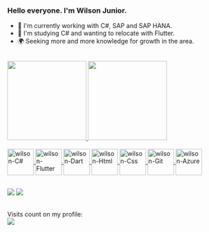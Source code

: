  ### Hello everyone. I'm Wilson Junior. 

- 🔭 I'm currently working with C#, SAP and SAP HANA.
- 🌱 I'm studying C# and wanting to relocate with Flutter.
- 🌍 Seeking more and more knowledge for growth in the area. 
<br>

<div>
  <a href="https://https://github.com/wilsonraj-dev">
  <img height="180em" src="https://github-readme-stats.vercel.app/api?username=wilsonraj-dev&show_icons=true&theme=dracula"/>
  <img height="180em" src="https://github-readme-stats.vercel.app/api/top-langs/?username=wilsonraj-dev&layout=compact&langs_count=16&theme=dracula"/>
</div>
  
<div style="display: inline_block"><br>
  <img align="center" alt="wilson-C#" height="60" width="60" src="https://cdn.jsdelivr.net/gh/devicons/devicon/icons/csharp/csharp-original.svg">
  <img align="center" alt="wilson-Flutter" height="60" width="60" src="https://cdn.jsdelivr.net/gh/devicons/devicon/icons/flutter/flutter-original.svg">
  <img align="center" alt="wilson-Dart" height="60" width="60" src="https://cdn.jsdelivr.net/gh/devicons/devicon/icons/dart/dart-original.svg">
  <img align="center" alt="wilson-Html" height="60" width="60" src="https://cdn.jsdelivr.net/gh/devicons/devicon/icons/html5/html5-original-wordmark.svg">
  <img align="center" alt="wilson-Css" height="60" width="60" src="https://cdn.jsdelivr.net/gh/devicons/devicon/icons/css3/css3-original.svg">
  <img align="center" alt="wilson-Git" height="60" width="60" src="https://cdn.jsdelivr.net/gh/devicons/devicon/icons/git/git-original.svg">
  <img align="center" alt="wilson-Azure" height="60" width="60" src="https://cdn.jsdelivr.net/gh/devicons/devicon/icons/azure/azure-original.svg">
</div>

##
<div>
  <a href="https://www.linkedin.com/in/wilsonjuniordev/" target="_blank"><img src="https://img.shields.io/badge/LinkedIn-0077B5?style=for-the-badge&logo=linkedin&logoColor=white"    target="_blank"></a>
  <a href="wilsonraj@unipam.edu.br"><img src="https://img.shields.io/badge/Gmail-D14836?style=for-the-badge&logo=gmail&logoColor=white" target="_blank"></a>
</div>

<div style="display: inline_block"><br>
  <p align="left"> 
     Visits count on my profile: <br/>
     <img src="https://profile-counter.glitch.me/wilsonraj-dev/count.svg">
  </p>
</div>
